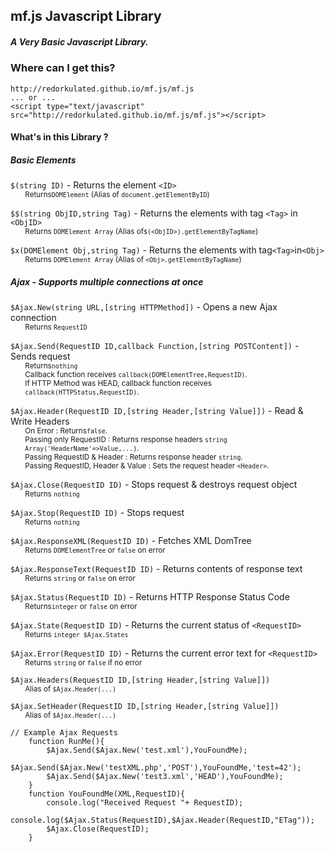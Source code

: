 ## mf.js Javascript Library

##### A Very Basic Javascript Library.

### Where can I get this?

	http://redorkulated.github.io/mf.js/mf.js
	... or ...
	<script type="text/javascript" src="http://redorkulated.github.io/mf.js/mf.js"></script>


#### What's in this Library ?

##### Basic Elements

`$(string ID)` - Returns the element `<ID>`
<small style="padding:0 2em;display:block;">Returns`DOMElement` (Alias of `document.getElementByID`)</small>

`$$(string ObjID,string Tag)` - Returns the elements with tag `<Tag>` in `<ObjID>`
<small style="padding:0 2em;display:block;">Returns `DOMElement Array` (Alias of`$(<ObjID>).getElementByTagName`)</small>

`$x(DOMElement Obj,string Tag)` - Returns the elements with tag`<Tag>`in`<Obj>`
<small style="padding:0 2em;display:block;">Returns `DOMElement Array` (Alias of `<Obj>.getElementByTagName`)</small>

##### Ajax - Supports multiple connections at once

`$Ajax.New(string URL,[string HTTPMethod])` - Opens a new Ajax connection
<small style="padding:0 2em;display:block;">Returns `RequestID`</small>

`$Ajax.Send(RequestID ID,callback Function,[string POSTContent])` - Sends request
<small style="padding:0 2em;display:block;">Returns`nothing`</small>
<small style="padding:0 2em;display:block;">Callback function receives `callback(DOMElementTree,RequestID)`.</small><small style="padding:0 2em;display:block;">If HTTP Method was HEAD, callback function receives `callback(HTTPStatus,RequestID)`.</small>

`$Ajax.Header(RequestID ID,[string Header,[string Value]])` - Read & Write Headers
<small style="padding:0 2em;display:block;">On Error : Returns`false`.</small>
<small style="padding:0 2em;display:block;">Passing only RequestID : Returns response headers `string Array('HeaderName'=>Value,...)`.</small>
<small style="padding:0 2em;display:block;">Passing RequestID & Header : Returns response header `string`.</small>
<small style="padding:0 2em;display:block;">Passing RequestID, Header & Value  : Sets the request header `<Header>`.</small>

`$Ajax.Close(RequestID ID)` - Stops request & destroys request object
<small style="padding:0 2em;display:block;">Returns `nothing`</small>

`$Ajax.Stop(RequestID ID)` - Stops request
<small style="padding:0 2em;display:block;">Returns `nothing`</small>

`$Ajax.ResponseXML(RequestID ID)` - Fetches XML DomTree
<small style="padding:0 2em;display:block;">Returns `DOMElementTree` or `false` on error</small>

`$Ajax.ResponseText(RequestID ID)` - Returns contents of response text
<small style="padding:0 2em;display:block;">Returns `string` or `false` on error</small>

`$Ajax.Status(RequestID ID)` - Returns HTTP Response Status Code
<small style="padding:0 2em;display:block;">Returns`integer` or `false` on error</small>

`$Ajax.State(RequestID ID)` - Returns the current status of `<RequestID>`
<small style="padding:0 2em;display:block;">Returns `integer $Ajax.States`</small>

`$Ajax.Error(RequestID ID)` - Returns the current error text for `<RequestID>`
<small style="padding:0 2em;display:block;">Returns `string` or `false` if no error</small>

`$Ajax.Headers(RequestID ID,[string Header,[string Value]])`
<small style="padding:0 2em;display:block;">Alias of `$Ajax.Header(...)`</small>

`$Ajax.SetHeader(RequestID ID,[string Header,[string Value]])`
<small style="padding:0 2em;display:block;">Alias of `$Ajax.Header(...)`</small>


	// Example Ajax Requests
		function RunMe(){
			$Ajax.Send($Ajax.New('test.xml'),YouFoundMe);
			$Ajax.Send($Ajax.New('testXML.php','POST'),YouFoundMe,'test=42');
			$Ajax.Send($Ajax.New('test3.xml','HEAD'),YouFoundMe);
		}
		function YouFoundMe(XML,RequestID){
			console.log("Received Request "+ RequestID);
			console.log($Ajax.Status(RequestID),$Ajax.Header(RequestID,"ETag"));
			$Ajax.Close(RequestID);
		}

